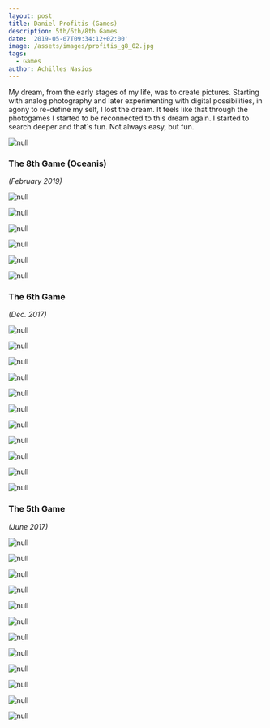 ```yaml
---
layout: post
title: Daniel Profitis (Games)
description: 5th/6th/8th Games
date: '2019-05-07T09:34:12+02:00'
image: /assets/images/profitis_g8_02.jpg
tags:
  - Games
author: Achilles Nasios
---
```

My dream, from the early stages of my life, was to create pictures.
Starting with analog photography and later experimenting with digital possibilities, in agony to re-define my self, I lost the dream.
It feels like that through the photogames I started to be reconnected to this dream again. I started to search deeper and that´s fun. Not always easy, but fun.

![null](/assets/images/profitis_g8_pres.jpg#full)

### The 8th Game (Oceanis)

_(February 2019)_

![null](/assets/images/profitis_g8_01.jpg)

![null](/assets/images/profitis_g8_02.jpg)

![null](/assets/images/profitis_g8_03.jpg)

![null](/assets/images/profitis_g8_04.jpg)

![null](/assets/images/profitis_g8_05.jpg)

![null](/assets/images/profitis-s2-pres.jpg#full)

### The 6th Game

_(Dec. 2017)_

![null](/assets/images/profitis-g61.jpg)

![null](/assets/images/profitis-g62.jpg)

![null](/assets/images/profitis-g63.jpg)

![null](/assets/images/profitis-g64.jpg)

![null](/assets/images/profitis-g65.jpg)

![null](/assets/images/profitis-g66.jpg)

![null](/assets/images/profitis-g67.jpg)

![null](/assets/images/profitis-g68.jpg)

![null](/assets/images/profitis-g69.jpg)

![null](/assets/images/profitis-g610.jpg)

![null](/assets/images/20180279_10213326931190147_1000951466_o.jpg#full)

### The 5th Game

_(June 2017)_

![null](/assets/images/profitis-g5-01.jpg)

![null](/assets/images/profitis-g5-02.jpg)

![null](/assets/images/profitis-g5-03.jpg)

![null](/assets/images/profitis-g5-04.jpg)

![null](/assets/images/profitis-g5-05.jpg)

![null](/assets/images/profitis-g5-06.jpg)

![null](/assets/images/profitis-g5-07.jpg)

![null](/assets/images/profitis-g5-08.jpg)

![null](/assets/images/profitis-g5-09.jpg)

![null](/assets/images/profitis-g5-10.jpg)

![null](/assets/images/profitis-g5-11.jpg)

![null](/assets/images/profitis-g5-012.jpg)

